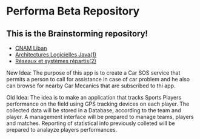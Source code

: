 # Performa Beta Repository

## This is the Brainstorming repository!

- [CNAM Liban](http://www.cnam-liban.fr/)
- [Architectures Logicielles Java(1)](http://www.cnam-liban.fr/rechercher-par-discipline/architectures-logicielles-java-1--935447.kjsp?RH=1454491189465)
- [Réseaux et systèmes répartis(2)](http://formation.cnam.fr/rechercher-par-discipline/reseaux-et-systemes-repartis-2--411337.kjsp?RF=)

New Idea:
The purpose of this app is to create a Car SOS service that permits a person to call for assistance in case of car problem and he also can browse for nearby Car Mecanics that are subscribed to thi app.

Old Idea:
The idea is to make an application that tracks Sports Players performance on the field using GPS tracking devices on each player.
The collected data will be stored in a Database, according to the team and player.
A management interface will be prepared to manage teams, players and matches.
Reporting of statistical info previously colleted will be prepared to analayze players performances.
